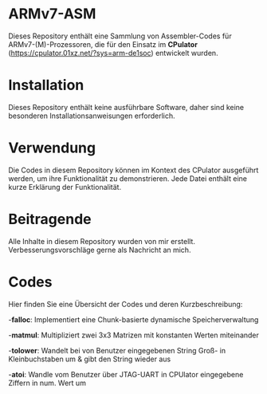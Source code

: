 # ARMv7-ASM
Dieses Repository enthält eine Sammlung von Assembler-Codes für ARMv7-(M)-Prozessoren, die für den Einsatz im **CPulator** (https://cpulator.01xz.net/?sys=arm-de1soc) entwickelt wurden. 

# Installation
Dieses Repository enthält keine ausführbare Software, daher sind keine besonderen Installationsanweisungen erforderlich.

# Verwendung
Die Codes in diesem Repository können im Kontext des CPulator ausgeführt werden, um ihre Funktionalität zu demonstrieren. Jede Datei enthält eine kurze Erklärung der Funktionalität.

# Beitragende
Alle Inhalte in diesem Repository wurden von mir erstellt. Verbesserungsvorschläge gerne als Nachricht an mich.

# Codes
Hier finden Sie eine Übersicht der Codes und deren Kurzbeschreibung:

  -**falloc**: Implementiert eine Chunk-basierte dynamische Speicherverwaltung
  
  -**matmul**: Multipliziert zwei 3x3 Matrizen mit konstanten Werten miteinander
  
  -**tolower**: Wandelt bei von Benutzer eingegebenen String Groß- in Kleinbuchstaben um & gibt den String wieder aus
  
  -**atoi**: Wandle vom Benutzer über JTAG-UART in CPUlator eingegebene Ziffern in num. Wert um
